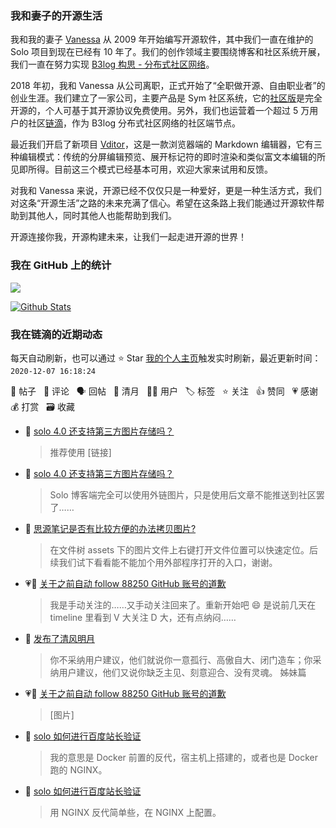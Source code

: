 ### 我和妻子的开源生活

我和我的妻子 [Vanessa](https://github.com/Vanessa219) 从 2009 年开始编写开源软件，其中我们一直在维护的 Solo 项目到现在已经有 10 年了。我们的创作领域主要围绕博客和社区系统开展，我们一直在努力实现 [B3log 构思 - 分布式社区网络](https://ld246.com/article/1546941897596)。

2018 年初，我和 Vanessa 从公司离职，正式开始了“全职做开源、自由职业者”的创业生涯。我们建立了一家公司，主要产品是 Sym 社区系统，它的[社区版](https://github.com/88250/symphony)是完全开源的，个人可基于其开源协议免费使用。另外，我们也运营着一个超过 5 万用户的社区[链滴](https://ld246.com)，作为 B3log 分布式社区网络的社区端节点。

最近我们开启了新项目 [Vditor](https://github.com/Vanessa219/vditor)，这是一款浏览器端的 Markdown 编辑器，它有三种编辑模式：传统的分屏编辑预览、展开标记符的即时渲染和类似富文本编辑的所见即所得。目前这三个模式已经基本可用，欢迎大家来试用和反馈。

对我和 Vanessa 来说，开源已经不仅仅只是一种爱好，更是一种生活方式，我们对这条“开源生活”之路的未来充满了信心。希望在这条路上我们能通过开源软件帮助到其他人，同时其他人也能帮助到我们。

开源连接你我，开源构建未来，让我们一起走进开源的世界！

### 我在 GitHub 上的统计

<a title="Hits" target="_blank" href="https://github.com/88250/88250"><img src="https://hits.b3log.org/88250/88250.svg"></a>

[![Github Stats](https://github-readme-stats.vercel.app/api?username=88250&show_icons=true)](https://github.com/88250)

<!--events start -->

### 我在链滴的近期动态

每天自动刷新，也可以通过 ⭐️ Star [我的个人主页](https://github.com/88250/88250)触发实时刷新，最近更新时间：`2020-12-07 16:18:24`

📝 帖子 &nbsp; 💬 评论 &nbsp; 🗣 回帖 &nbsp; 🌙 清月 &nbsp; 👨‍💻 用户 &nbsp; 🏷️ 标签 &nbsp; ⭐️ 关注 &nbsp; 👍 赞同 &nbsp; 💗 感谢 &nbsp; 💰 打赏 &nbsp; 🗃 收藏

* 💬 [solo 4.0 还支持第三方图片存储吗？](https://ld246.com/article/1607303164918/comment/1607305251255#comments)

  > 推荐使用 [链接]
* 💬 [solo 4.0 还支持第三方图片存储吗？](https://ld246.com/article/1607303164918/comment/1607303871366#comments)

  > Solo 博客端完全可以使用外链图片，只是使用后文章不能推送到社区罢了……
* 💬 [思源笔记是否有比较方便的办法拷贝图片?](https://ld246.com/article/1607179116179/comment/1607220056989#comments)

  > 在文件树 assets 下的图片文件上右键打开文件位置可以快速定位。后续我们试下看看能不能加个用外部程序打开的入口，谢谢。
* 💗💬 [关于之前自动 follow 88250 GitHub 账号的道歉](https://ld246.com/article/1606723827247/comment/1607216872211#comments)

  > 我是手动关注的……又手动关注回来了。重新开始吧 😄 是说前几天在 timeline 里看到 V 大关注 D 大，还有点纳闷……
* 🌙 [发布了清风明月](https://ld246.com/member/88250/breezemoons/1607156066487)

  > 你不采纳用户建议，他们就说你一意孤行、高傲自大、闭门造车；你采纳用户建议，他们又说你缺乏主见、刻意迎合、没有灵魂。 姊妹篇
* 💗💬 [关于之前自动 follow 88250 GitHub 账号的道歉](https://ld246.com/article/1606723827247/comment/1607069141349#comments)

  > [图片]
* 💬 [solo 如何进行百度站长验证](https://ld246.com/article/1607071258538/comment/1607073469135#comments)

  > 我的意思是 Docker 前置的反代，宿主机上搭建的，或者也是 Docker 跑的 NGINX。
* 💬 [solo 如何进行百度站长验证](https://ld246.com/article/1607071258538/comment/1607071428142#comments)

  > 用 NGINX 反代简单些，在 NGINX 上配置。


<!--events end -->
